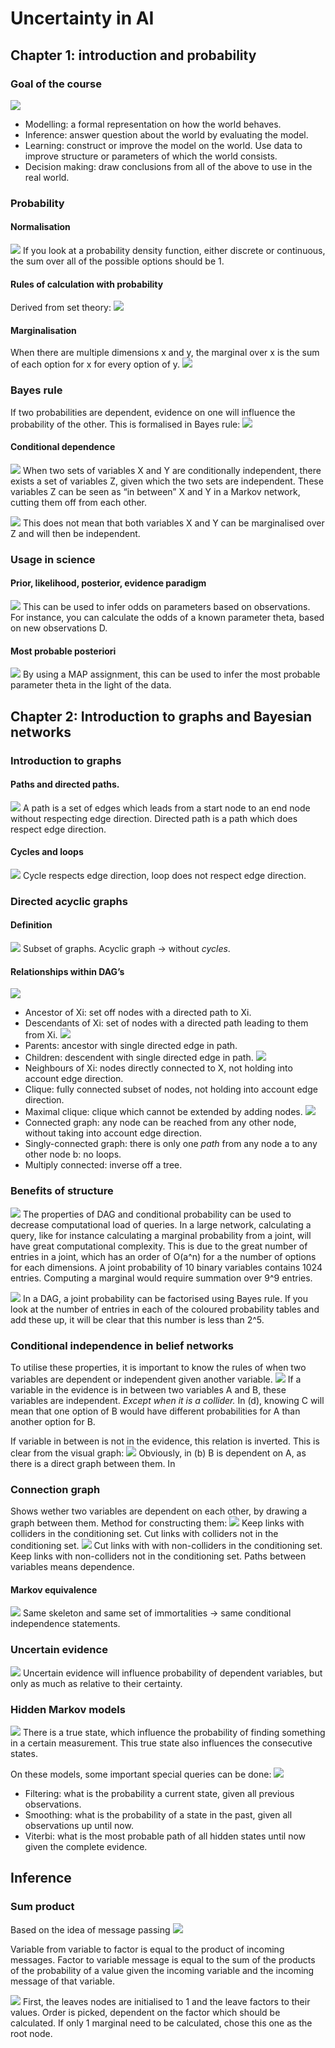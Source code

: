 # Uncertainty in AI

## Chapter 1: introduction and probability

### Goal of the course
![](uai_summary.md/image16.png)
* Modelling: a formal representation on how the world behaves.
* Inference: answer question about the world by evaluating the model.
* Learning: construct or improve the model on the world. Use data to improve structure or parameters of which the world consists.
* Decision making: draw conclusions from all of the above to use in the real world.


### Probability
#### Normalisation
![](uai_summary.md/image28.png)
If you look at a probability density function, either discrete or continuous, the sum over all of the possible options should be 1.

#### Rules of calculation with probability
Derived from set theory:
![](uai_summary.md/image29.png)

#### Marginalisation
When there are multiple dimensions x and y, the marginal over x is the sum of each option for x for every option of y.
![](uai_summary.md/image35.png)

### Bayes rule
If two probabilities are dependent, evidence on one will influence the probability of the other. This is formalised in Bayes rule:
![](uai_summary.md/image37.png)

#### Conditional dependence
![](uai_summary.md/image45.png)
When two sets of variables X and Y are conditionally independent, there exists a set of variables Z, given which the two sets are independent. These variables Z can be seen as “in between” X and Y in a Markov network, cutting them off from each other.

![](uai_summary.md/image46.png)
This does not mean that both variables X and Y can be marginalised over Z and will then be independent. 

### Usage in science
#### Prior, likelihood, posterior, evidence paradigm
![](uai_summary.md/image52.png)
This can be used to infer odds on parameters based on observations.
For instance, you can calculate the odds of a known parameter theta, based on new observations D.
#### Most probable posteriori
![](uai_summary.md/image53.png)
By using a MAP assignment, this can be used to infer the most probable parameter theta in the light of the data.

## Chapter 2: Introduction to graphs and Bayesian networks
### Introduction to graphs

#### Paths and directed paths.
![](uai_summary.md/image60.png)
A path is a set of edges which leads from a start node to an end node without respecting edge direction.
Directed path is a path which does respect edge direction.

#### Cycles and loops
![](uai_summary.md/image61.png)
Cycle respects edge direction, loop does not respect edge direction.

### Directed acyclic graphs
#### Definition
![](uai_summary.md/image62.png)
Subset of graphs. Acyclic graph -> without _cycles_.

#### Relationships within DAG’s
![](uai_summary.md/image63.png)
* Ancestor of Xi: set off nodes with a directed path to Xi.
* Descendants of Xi: set of nodes with a directed path leading to them from Xi.
![](uai_summary.md/image64.png)
* Parents: ancestor with single directed edge in path.
* Children: descendent with single directed edge in path.
![](uai_summary.md/image66.png)
* Neighbours of Xi: nodes directly connected to X, not holding into account edge direction.
* Clique: fully connected subset of nodes, not holding into account edge direction.
* Maximal clique: clique which cannot be extended by adding nodes.
![](uai_summary.md/image67.png)
* Connected graph: any node can be reached from any other node, without taking into account edge direction.
* Singly-connected graph: there is only one _path_ from any node a to any other node b: no loops.
* Multiply connected: inverse off a tree.

### Benefits of structure
![](uai_summary.md/image69.png)
The properties of DAG and conditional probability can be used to decrease computational load of queries. In a large network, calculating a query, like for instance calculating a marginal probability from a joint, will have great computational complexity. 
This is due to the great number of entries in a joint, which has an order of O(a^n) for a the number of options for each dimensions. A joint probability of 10 binary variables contains 1024 entries. Computing a marginal would require summation over 9^9 entries.

![](uai_summary.md/image70.png)
In a DAG, a joint probability can be factorised using Bayes rule. If you look at the number of entries in each of the coloured probability tables and add these up, it will be clear that this number is less than 2^5.

### Conditional independence in belief networks
To utilise these properties, it is important to know the rules of when two variables are dependent or independent given another variable.
![](uai_summary.md/image96.png)
If a variable in the evidence is in between two variables A and B, these variables are independent. _Except when it is a collider._ In (d), knowing C will mean that one option of B would have different probabilities for A than another option for B.

If variable in between is not in the evidence, this relation is inverted. This is clear from the visual graph:
![](uai_summary.md/image99.png)
Obviously, in (b) B is dependent on A, as there is a direct graph between them. In 

### Connection graph
Shows wether two variables are dependent on each other, by drawing a graph between them.
Method for constructing them:
![](uai_summary.md/image113.png)
Keep links with colliders in the conditioning set.
Cut links with colliders not in the conditioning set.
![](uai_summary.md/image114.png)
Cut links with with non-colliders in the conditioning set.
Keep links with non-colliders not in the conditioning set.
Paths between variables means dependence.

#### Markov equivalence
![](uai_summary.md/image128.png)
Same skeleton and same set of immortalities -> same conditional independence statements.

### Uncertain evidence
![](uai_summary.md/image135.png)
Uncertain evidence will influence probability of dependent variables, but only as much as relative to their certainty.

### Hidden Markov models
![](uai_summary.md/image142.png)
There is a true state, which influence the probability of finding something in a certain measurement. This true state also influences the consecutive states.

On these models, some important special queries can be done:
![](uai_summary.md/image143.png)
* Filtering: what is the probability a current state, given all previous observations.
* Smoothing: what is the probability of a state in the past, given all observations up until now.
* Viterbi: what is the most probable path of all hidden states until now given the complete evidence.

## Inference
### Sum product
Based on the idea of message passing
![](uai_summary.md/image294.png)

Variable from variable to factor is equal to the product of incoming messages.
Factor to variable message is equal to the sum of the products of the probability of a value given the incoming variable and the incoming message of that variable.

![](uai_summary.md/image297.png)
First, the leaves nodes are initialised to 1 and the leave factors to their values.
Order is picked, dependent on the factor which should be calculated. If only 1 marginal need to be calculated, chose this one as the root node.





























